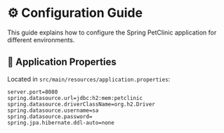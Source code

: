 # ⚙️ Configuration Guide

This guide explains how to configure the Spring PetClinic application for different environments.

## 🔧 Application Properties

Located in `src/main/resources/application.properties`:
```properties
server.port=8080
spring.datasource.url=jdbc:h2:mem:petclinic
spring.datasource.driverClassName=org.h2.Driver
spring.datasource.username=sa
spring.datasource.password=
spring.jpa.hibernate.ddl-auto=none

